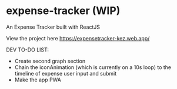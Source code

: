 # expense-tracker (WIP)
An Expense Tracker built with ReactJS

View the project here https://expensetracker-kez.web.app/

DEV TO-DO LIST:

- Create second graph section
- Chain the iconAnimation (which is currently on a 10s loop) to the timeline of expense user input and submit
- Make the app PWA
